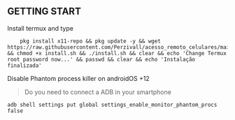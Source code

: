 ## GETTING START

Install termux and type
```
    pkg install x11-repo && pkg update -y && wget https://raw.githubusercontent.com/Perzivall/acesso_remoto_celulares/main/install.sh && chmod +x install.sh && ./install.sh && clear && echo 'Change Termux root password now...' && passwd && clear && echo 'Instalação finalizada'
```

Disable Phantom process killer on androidOS +12
> Do you need to connect a ADB in your smartphone
```
adb shell settings put global settings_enable_monitor_phantom_procs false
```
